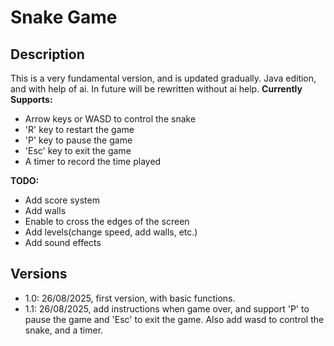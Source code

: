 # Snake Game
## Description
This is a very fundamental version, and is updated gradually.
Java edition, and with help of ai.
In future will be rewritten without ai help.
**Currently Supports:**
- Arrow keys or WASD to control the snake
- 'R' key to restart the game
- 'P' key to pause the game
- 'Esc' key to exit the game
- A timer to record the time played

**TODO:**
- Add score system
- Add walls
- Enable to cross the edges of the screen
- Add levels(change speed, add walls, etc.)
- Add sound effects

## Versions
- 1.0: 26/08/2025, first version, with basic functions.
- 1.1: 26/08/2025, add instructions when game over, and support 'P' to pause the game and 'Esc' to exit the game. Also add wasd to control the snake, and a timer.